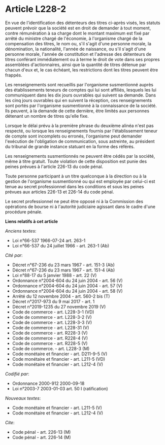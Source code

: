# Article L228-2

En vue de l'identification des détenteurs des titres ci-après visés, les statuts peuvent prévoir que la société est en droit
de demander à tout moment, contre rémunération à sa charge dont le montant maximum est fixé par arrêté du ministre chargé de
l'économie, à l'organisme chargé de la compensation des titres, le nom ou, s'il s'agit d'une personne morale, la
dénomination, la nationalité, l'année de naissance, ou s'il s'agit d'une personne morale, l'année de constitution et
l'adresse des détenteurs de titres conférant immédiatement ou à terme le droit de vote dans ses propres assemblées
d'actionnaires, ainsi que la quantité de titres détenue par chacun d'eux et, le cas échéant, les restrictions dont les titres
peuvent être frappés.

Les renseignements sont recueillis par l'organisme susmentionné auprès des établissements teneurs de comptes qui lui sont
affiliés, lesquels les lui communiquent dans les dix jours ouvrables qui suivent sa demande. Dans les cinq jours ouvrables
qui en suivent la réception, ces renseignements sont portés par l'organisme susmentionné à la connaissance de la société. Ils
peuvent, à la demande de cette dernière, être limités aux personnes détenant un nombre de titres qu'elle fixe.

Lorsque le délai prévu à la première phrase du deuxième alinéa n'est pas respecté, ou lorsque les renseignements fournis par
l'établissement teneur de compte sont incomplets ou erronés, l'organisme peut demander l'exécution de l'obligation de
communication, sous astreinte, au président du tribunal de grande instance statuant en la forme des référés.

Les renseignements susmentionnés ne peuvent être cédés par la société, même à titre gratuit. Toute violation de cette
disposition est punie des peines prévues à l'article 226-13 du code pénal.

Toute personne participant à un titre quelconque à la direction ou à la gestion de l'organisme susmentionné ou qui est
employée par celui-ci est tenue au secret professionnel dans les conditions et sous les peines prévues aux articles 226-13 et
226-14 du code pénal.

Le secret professionnel ne peut être opposé ni à la Commission des opérations de bourse ni à l'autorité judiciaire agissant
dans le cadre d'une procédure pénale.

**Liens relatifs à cet article**

_Anciens textes_:

  - Loi n°66-537 1966-07-24 art. 263-1
  - Loi n°66-537 du 24 juillet 1966 - art. 263-1 (Ab)

_Cité par_:

  - Décret n°67-236 du 23 mars 1967 - art. 151-3 (Ab)
  - Décret n°67-236 du 23 mars 1967 - art. 151-4 (Ab)
  - Loi n°88-17 du 5 janvier 1988 - art. 22 (V)
  - Ordonnance n°2004-604 du 24 juin 2004 - art. 56 (V)
  - Ordonnance n°2004-604 du 24 juin 2004 - art. 57 (V)
  - Ordonnance n°2004-604 du 24 juin 2004 - art. 58 (V)
  - Arrêté du 12 novembre 2004 - art. 560-2 bis (T)
  - Décret n°2017-973 du 9 mai 2017 - art. 1
  - Décret n°2019-1235 du 27 novembre 2019 (V)
  - Code de commerce - art. L228-3-1 (VD)
  - Code de commerce - art. L228-3-2 (V)
  - Code de commerce - art. L228-3-3 (V)
  - Code de commerce - art. L228-31 (V)
  - Code de commerce - art. R228-3 (V)
  - Code de commerce - art. R228-4 (V)
  - Code de commerce - art. R228-5 (V)
  - Code de commerce. - art. L228-3 (M)
  - Code monétaire et financier - art. D211-9-5 (V)
  - Code monétaire et financier - art. L211-5 (VD)
  - Code monétaire et financier - art. L212-4 (V)

_Codifié par_:

  - Ordonnance 2000-912 2000-09-18
  - Loi n°2003-7 2003-01-03 art. 50 I (ratification)

_Nouveaux textes_:

  - Code monétaire et financier - art. L211-5 (V)
  - Code monétaire et financier - art. L212-4 (V)

_Cite_:

  - Code pénal - art. 226-13 (M)
  - Code pénal - art. 226-14 (M)
